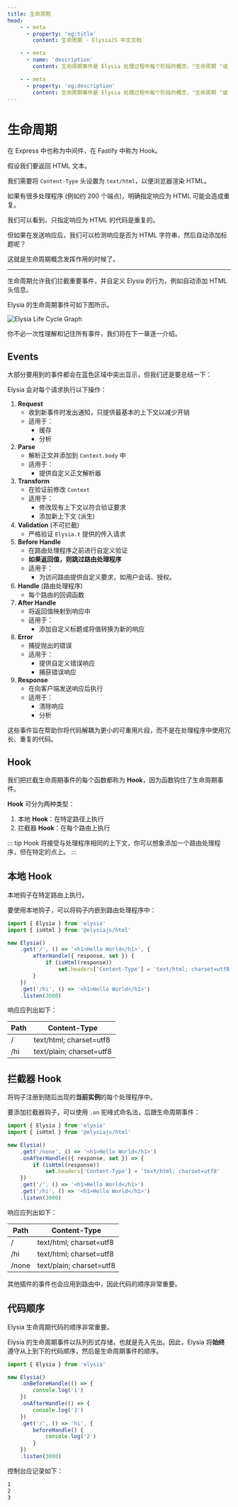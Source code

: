 ```yaml
---
title: 生命周期
head:
    - - meta
      - property: 'og:title'
        content: 生命周期 - ElysiaJS 中文文档

    - - meta
      - name: 'description'
        content: 生命周期事件是 Elysia 处理过程中每个阶段的概念，"生命周期 "或 "钩子 "是一个事件监听器，用于拦截和监听这些循环事件。钩子允许你转换数据管道中运行的数据。有了钩子，你就可以定制 Elysia，充分发挥其潜力。

    - - meta
      - property: 'og:description'
        content: 生命周期事件是 Elysia 处理过程中每个阶段的概念，"生命周期 "或 "钩子 "是一个事件监听器，用于拦截和监听这些循环事件。钩子允许你转换数据管道中运行的数据。有了钩子，你就可以定制 Elysia，充分发挥其潜力。
---
```


# 生命周期

在 Express 中也称为中间件，在 Fastify 中称为 Hook。

假设我们要返回 HTML 文本。

我们需要将 `Content-Type` 头设置为 `text/html`，以便浏览器渲染 HTML。

如果有很多处理程序 (例如约 200 个端点)，明确指定响应为 HTML 可能会造成重复。

我们可以看到，只指定响应为 HTML 的代码是重复的。

但如果在发送响应后，我们可以检测响应是否为 HTML 字符串，然后自动添加标题呢？

这就是生命周期概念发挥作用的时候了。

---

生命周期允许我们拦截重要事件，并自定义 Elysia 的行为，例如自动添加 HTML 头信息。

Elysia 的生命周期事件可如下图所示。

![Elysia Life Cycle Graph](/assets/lifecycle.webp)

你不必一次性理解和记住所有事件，我们将在下一章逐一介绍。

## Events

大部分要用到的事件都会在蓝色区域中突出显示，但我们还是要总结一下：

Elysia 会对每个请求执行以下操作：

1. **Request**
    - 收到新事件时发出通知，只提供最基本的上下文以减少开销
    - 适用于：
        - 缓存
        - 分析
2. **Parse**
    - 解析正文并添加到 `Context.body` 中
    - 适用于：
        - 提供自定义正文解析器
3. **Transform**
    - 在验证前修改 `Context`
    - 适用于：
        - 修改现有上下文以符合验证要求
        - 添加新上下文 (派生)
4. **Validation** (不可拦截)
    - 严格验证 `Elysia.t` 提供的传入请求
5. **Before Handle**
    - 在路由处理程序之前进行自定义验证
    - **如果返回值，则跳过路由处理程序**
    - 适用于：
        - 为访问路由提供自定义要求，如用户会话、授权。
6. **Handle** (路由处理程序)
    - 每个路由的回调函数
7. **After Handle**
    - 将返回值映射到响应中
    - 适用于：
        - 添加自定义标题或将值转换为新的响应
8. **Error**
    - 捕捉抛出的错误
    - 适用于：
        - 提供自定义错误响应
        - 捕获错误响应
9. **Response**
    - 在向客户端发送响应后执行
    - 适用于：
        - 清除响应
        - 分析

这些事件旨在帮助你将代码解耦为更小的可重用片段，而不是在处理程序中使用冗长、重复的代码。

## Hook

我们把拦截生命周期事件的每个函数都称为 **Hook**，因为函数钩住了生命周期事件。

**Hook** 可分为两种类型：

1. 本地 **Hook**：在特定路径上执行
2. 拦截器 **Hook**：在每个路由上执行

::: tip
Hook 将接受与处理程序相同的上下文，你可以想象添加一个路由处理程序，但在特定的点上。
:::

## 本地 Hook

本地钩子在特定路由上执行。

要使用本地钩子，可以将钩子内嵌到路由处理程序中：

```typescript twoslash
import { Elysia } from 'elysia'
import { isHtml } from '@elysiajs/html'

new Elysia()
    .get('/', () => '<h1>Hello World</h1>', {
        afterHandle({ response, set }) {
            if (isHtml(response))
                set.headers['Content-Type'] = 'text/html; charset=utf8'
        }
    })
    .get('/hi', () => '<h1>Hello World</h1>')
    .listen(3000)
```

响应应列出如下：

| Path | Content-Type             |
| ---- | ------------------------ |
| /    | text/html; charset=utf8  |
| /hi  | text/plain; charset=utf8 |

## 拦截器 Hook

将钩子注册到随后出现的**当前实例**的每个处理程序中。

要添加拦截器钩子，可以使用 `.on` 驼峰式命名法，后跟生命周期事件：

```typescript twoslash
import { Elysia } from 'elysia'
import { isHtml } from '@elysiajs/html'

new Elysia()
    .get('/none', () => '<h1>Hello World</h1>')
    .onAfterHandle(({ response, set }) => {
        if (isHtml(response))
            set.headers['Content-Type'] = 'text/html; charset=utf8'
    })
    .get('/', () => '<h1>Hello World</h1>')
    .get('/hi', () => '<h1>Hello World</h1>')
    .listen(3000)
```

响应应列出如下：

| Path  | Content-Type             |
| ----- | ------------------------ |
| /     | text/html; charset=utf8  |
| /hi   | text/html; charset=utf8  |
| /none | text/plain; charset=utf8 |

其他插件的事件也会应用到路由中，因此代码的顺序非常重要。

## 代码顺序

Elysia 生命周期代码的顺序非常重要。

Elysia 的生命周期事件以队列形式存储，也就是先入先出。因此，Elysia 将**始终**遵守从上到下的代码顺序，然后是生命周期事件的顺序。

```typescript twoslash
import { Elysia } from 'elysia'

new Elysia()
    .onBeforeHandle(() => {
        console.log('1')
    })
    .onAfterHandle(() => {
        console.log('3')
    })
    .get('/', () => 'hi', {
        beforeHandle() {
            console.log('2')
        }
    })
    .listen(3000)
```

控制台应记录如下：

```bash
1
2
3
```
